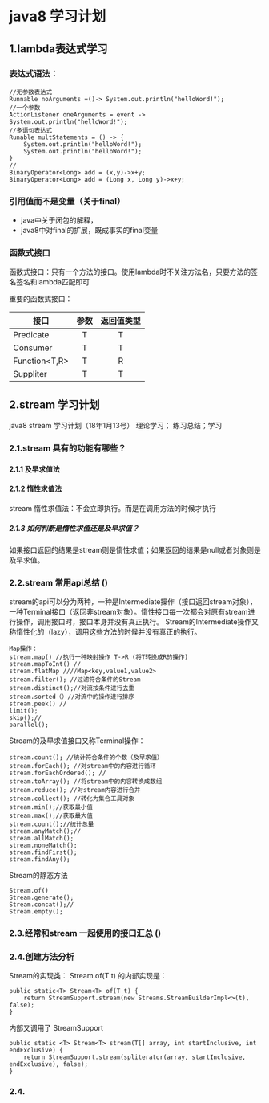 # java8 学习计划

## 1.lambda表达式学习

### 表达式语法：

    //无参数表达式
    Runnable noArguments =()-> System.out.println("helloWord!");
    //一个参数
    ActionListener oneArguments = event -> System.out.println("helloWord!");
    //多语句表达式
    Runable multStatements = () -> {
        System.out.println("helloWord!");
        System.out.println("helloWord!");
    }
    //
    BinaryOperator<Long> add = (x,y)->x+y;
    BinaryOperator<Long> add = (Long x, Long y)->x+y;


### 引用值而不是变量（关于final）

- java中关于闭包的解释，
- java8中对final的扩展，既成事实的final变量

### 函数式接口
函数式接口：只有一个方法的接口。使用lambda时不关注方法名，只要方法的签名签名和lambda匹配即可

重要的函数式接口：

| 接口           | 参数  | 返回值类型  |
| ------------- |:-----:|:---------:|
| Predicate<T>  | T  | T |
| Consumer<T>   | T  | T |
| Function<T,R> | T  | R |
| Suppliter<T> | T  | T |



</Table>


## 2.stream 学习计划
java8 stream 学习计划（18年1月13号） 理论学习；
练习总结；学习

### 2.1.stream 具有的功能有哪些？

#### 2.1.1 及早求值法


#### 2.1.2 惰性求值法
stream 惰性求值法：不会立即执行。而是在调用方法的时候才执行

##### 2.1.3 如何判断是惰性求值还是及早求值？
如果接口返回的结果是stream则是惰性求值；如果返回的结果是null或者对象则是及早求值。

### 2.2.stream 常用api总结 ()
stream的api可以分为两种，一种是Intermediate操作（接口返回stream对象），一种Terminal接口（返回非stream对象）。惰性接口每一次都会对原有stream进行操作，调用接口时，接口本身并没有真正执行。
Stream的Intermediate操作又称惰性化的（lazy），调用这些方法的时候并没有真正的执行。

    Map操作：
    stream.map() //执行一种映射操作 T->R (将T转换成R的操作)
    stream.mapToInt() //
    stream.flatMap ////Map<key,value1,value2>
    stream.filter(); //过滤符合条件的Stream
    stream.distinct();//对流按条件进行去重
    stream.sorted（）//对流中的操作进行排序
    stream.peek() //
    limit();
    skip();//
    parallel();



Stream的及早求值接口又称Terminal操作：

    stream.count(); //统计符合条件的个数（及早求值）
    stream.forEach(); //对stream中的内容进行循环
    stream.forEachOrdered(); //
    stream.toArray(); //将stream中的内容转换成数组
    stream.reduce(); //对stream内容进行合并
    stream.collect(); //转化为集合工具对象
    stream.min();//获取最小值
    stream.max();//获取最大值
    stream.count();//统计总量
    stream.anyMatch();//
    stream.allMatch();
    stream.noneMatch();
    stream.findFirst();
    stream.findAny();

Stream的静态方法

    Stream.of()
    Stream.generate();
    Stream.concat();//
    Stream.empty();



### 2.3.经常和stream 一起使用的接口汇总 ()


### 2.4.创建方法分析
Stream的实现类：
Stream.of(T t) 的内部实现是：

    public static<T> Stream<T> of(T t) {
        return StreamSupport.stream(new Streams.StreamBuilderImpl<>(t), false);
    }

内部又调用了 StreamSupport

    public static <T> Stream<T> stream(T[] array, int startInclusive, int endExclusive) {
        return StreamSupport.stream(spliterator(array, startInclusive, endExclusive), false);
    }


### 2.4.





